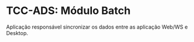 # TCC-ADS: Módulo Batch
Aplicação responsável sincronizar os dados entre as aplicação Web/WS e Desktop.